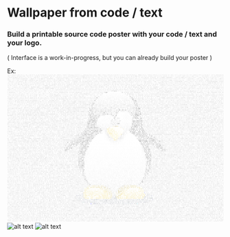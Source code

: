 # Wallpaper from code / text

### Build a printable source code poster with your code / text and your logo.
( Interface is a work-in-progress, but you can already build your poster )

Ex:
![alt text](https://raw.githubusercontent.com/shadowRR/Logowall/master/img/examples/tux_logo_code_wallpaper_small.png "Code Wallpaper with Tux Logo")
![alt text](https://raw.githubusercontent.com/shadowRR/Logowall/master/img/examples/ubuntu_logo_code_wallpaper_small.png "Code Wallpaper with Ubuntu Logo")
![alt text](https://raw.githubusercontent.com/shadowRR/Logowall/master/img/examples/gimp_logo_code_wallpaper_small.png "Code Wallpaper with Gimp Logo")

